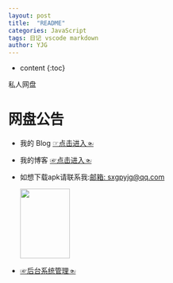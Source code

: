 ```yaml
---
layout: post
title:  "README"
categories: JavaScript
tags: 日记 vscode markdown
author: YJG
---
```


* content
{:toc}

私人网盘
<h1>网盘公告</h2>
<ul>
<li>
<p>我的 Blog
<a href="http://sxgpyjg.cf">☞点击进入☜</a></p>
<li>
<p>我的博客
<a href="http://sxgpyjg.github.io">☞点击进入☜</a></p>
</li>
<li>
<p>如想下载apk请联系我:<a href="http://sxgpyjg.tk">邮箱: sxgpyjg@qq.com</a></p>
</li>
<a href="http://sxgpyjg.tk/?/图片🎢/"><img src="http://sxgpyjg.tk/?/%E5%9B%BE%E7%89%87%F0%9F%8E%A2/1540375908482.jpg" width="100" height="140;" border="边框"></a>
<li>
<p><a href="http://sxgpyjg.tk/?/admin">☞后台系统管理☜</a></p>
